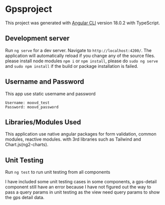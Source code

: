 # Gpsproject

This project was generated with [Angular CLI](https://github.com/angular/angular-cli) version 18.0.2 with TypeScript.

## Development server

Run `ng serve` for a dev server. Navigate to `http://localhost:4200/`. The application will automatically reload if you change any of the source files. please install node modules `npm i` or `npm install`, please do `sudo ng serve` and `sudo npm install` if the build or package installation is failed.

## Username and Password
This app use static username and password <br/>

`Username: moovd_test` <br/>
`Password: moovd_password`

## Libraries/Modules Used
This application use native angular packages for form validation, common modules, reactive modules. with 3rd libraries such as Tailwind and Chart.js(ng2-charts).

## Unit Testing
Run `ng test` to run unit testing from all components <br/>

I have included some unit testing cases in some components, a gps-detail component still have an error because I have not figured out the way to pass a query params in unit testing as the view need query params to show the gps detail data.

